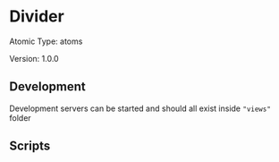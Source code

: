 # Divider

Atomic Type: atoms

Version: 1.0.0

## Development

Development servers can be started and should all exist inside `"views"` folder

## Scripts
